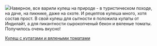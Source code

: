 <!--2025-05-28 10:34:52-->
<div class="yb">
  <div class="rss povarenok"><a href="https://www.povarenok.ru/recipes/show/182720/"><img src="https://www.povarenok.ru/data/cache/2025may/27/20/3178463_41744-640x480.jpg"></a>Наверное, все варили кулеш на природе - в туристическом походе, на даче, на пикнике, даже на охоте. И рецептов кулеша много, хотя состав прост. В свой кулеш для сытности я положила купаты от Индилайт, а для пикантности сырокопченый бекон и вяленые томаты. Получилось очень вкусно! <p class="titl"><a href="https://www.povarenok.ru/recipes/show/182720/">Кулеш с купатами и вялеными томатами</a></p></div>
</div>
